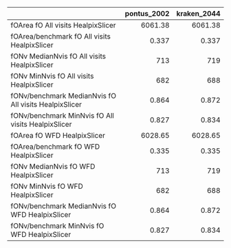 |                                                       |   pontus_2002 |   kraken_2044 |
|:------------------------------------------------------|--------------:|--------------:|
| fOArea fO All visits HealpixSlicer                    |      6061.38  |      6061.38  |
| fOArea/benchmark fO All visits HealpixSlicer          |         0.337 |         0.337 |
| fONv MedianNvis fO All visits HealpixSlicer           |       713     |       719     |
| fONv MinNvis fO All visits HealpixSlicer              |       682     |       688     |
| fONv/benchmark MedianNvis fO All visits HealpixSlicer |         0.864 |         0.872 |
| fONv/benchmark MinNvis fO All visits HealpixSlicer    |         0.827 |         0.834 |
| fOArea fO WFD HealpixSlicer                           |      6028.65  |      6028.65  |
| fOArea/benchmark fO WFD HealpixSlicer                 |         0.335 |         0.335 |
| fONv MedianNvis fO WFD HealpixSlicer                  |       713     |       719     |
| fONv MinNvis fO WFD HealpixSlicer                     |       682     |       688     |
| fONv/benchmark MedianNvis fO WFD HealpixSlicer        |         0.864 |         0.872 |
| fONv/benchmark MinNvis fO WFD HealpixSlicer           |         0.827 |         0.834 |
